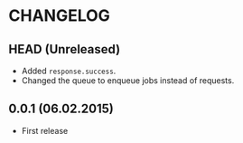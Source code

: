CHANGELOG
=========

## HEAD (Unreleased)
* Added `response.success`.
* Changed the queue to enqueue jobs instead of requests.

## 0.0.1 (06.02.2015)
* First release
